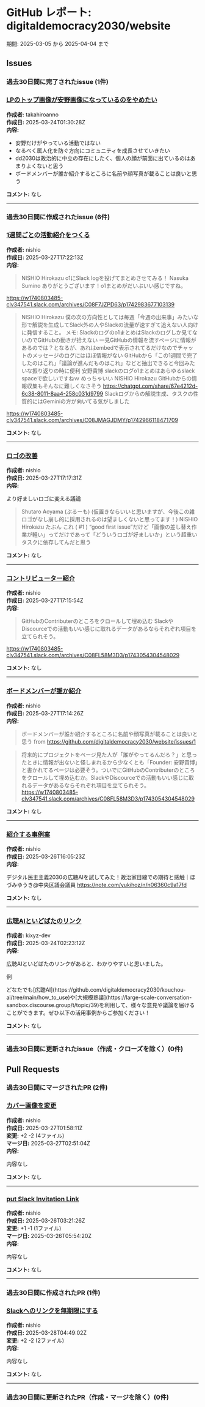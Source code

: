 # GitHub レポート: digitaldemocracy2030/website

期間: 2025-03-05 から 2025-04-04 まで

## Issues

### 過去30日間に完了されたissue (1件)

### [LPのトップ画像が安野画像になっているのをやめたい](https://github.com/digitaldemocracy2030/website/issues/1)

**作成者:** takahiroanno  
**作成日:** 2025-03-24T01:30:28Z  
**内容:**

- 安野だけがやっている活動ではない
- なるべく属人化を防ぐ方向にコミュニティを成長させていきたい
- dd2030は政治的に中立の存在にしたく、個人の顔が前面に出ているのはあまりよくないと思う
- ボードメンバーが誰か紹介するところに名前や顔写真が載ることは良いと思う

**コメント:** なし

---

### 過去30日間に作成されたissue (6件)

### [1週間ごとの活動紹介をつくる](https://github.com/digitaldemocracy2030/website/issues/9)

**作成者:** nishio  
**作成日:** 2025-03-27T17:22:13Z  
**内容:**

>NISHIO Hirokazu
o1にSlack logを投げてまとめさせてみる！
Nasuka Sumino
ありがとうございます！o1まとめがだいぶいい感じですね。

https://w1740803485-clv347541.slack.com/archives/C08F7JZPD63/p1742983677103139

>NISHIO Hirokazu
僕の次の方向性としては毎週「今週の出来事」みたいな形で解説を生成してSlack外の人やSlackの流量が速すぎて追えない人向けに発信すること。
メモ: Slackのログのo1まとめはSlackのログしか見てないのでGitHubの動きが拾えない
一見GitHubの情報を流すページに情報があるのでは？となるが、あれはembedで表示されてるだけなのでチャットのメッセージのログにはほぼ情報がない
GitHubから「この1週間で完了したのはこれ」「議論が進んだものはこれ」などと抽出できると今回みたいな振り返りの時に便利
安野貴博
slackのログo1まとめはあらゆるslack spaceで欲しいですねｗ
めっちゃいい
NISHIO Hirokazu
GitHubからの情報収集もそんなに難しくなさそう
https://chatgpt.com/share/67e4212d-6c38-8011-8aa4-258c031d9799
Slackログからの解説生成、タスクの性質的にはGeminiの方が向いてる気がしました

https://w1740803485-clv347541.slack.com/archives/C08JMAGJDMY/p1742966118471709

**コメント:** なし

---

### [ロゴの改善](https://github.com/digitaldemocracy2030/website/issues/8)

**作成者:** nishio  
**作成日:** 2025-03-27T17:17:31Z  
**内容:**

より好ましいロゴに変える議論

>Shutaro Aoyama (ぶるーも)
(仮置きならいいと思いますが、今後この雑ロゴがなし崩し的に採用されるのは望ましくないと思ってます！)
NISHIO Hirokazu
たぶん これ ( #1 ) “good first issue”だけど「画像の差し替え作業が軽い」ってだけであって「どういうロゴが好ましいか」という超重いタスクに依存してんだと思う

**コメント:** なし

---

### [コントリビューター紹介](https://github.com/digitaldemocracy2030/website/issues/7)

**作成者:** nishio  
**作成日:** 2025-03-27T17:15:54Z  
**内容:**

>GitHubのContributerのところをクロールして埋め込む
>SlackやDiscourceでの活動もいい感じに取れるデータがあるならそれぞれ項目を立てられそう。

https://w1740803485-clv347541.slack.com/archives/C08FL58M3D3/p1743054304548029

**コメント:** なし

---

### [ボードメンバーが誰か紹介](https://github.com/digitaldemocracy2030/website/issues/6)

**作成者:** nishio  
**作成日:** 2025-03-27T17:14:26Z  
**内容:**

>ボードメンバーが誰か紹介するところに名前や顔写真が載ることは良いと思う
from https://github.com/digitaldemocracy2030/website/issues/1

>将来的にプロジェクトをページ見た人が「誰がやってるんだろ？」と思ったときに情報が出ないと怪しまれるから少なくとも「Founder: 安野貴博」と書かれてるページは必要そう。ついでにGitHubのContributerのところをクロールして埋め込むか。SlackやDiscourceでの活動もいい感じに取れるデータがあるならそれぞれ項目を立てられそう。
https://w1740803485-clv347541.slack.com/archives/C08FL58M3D3/p1743054304548029

**コメント:** なし

---

### [紹介する事例案](https://github.com/digitaldemocracy2030/website/issues/4)

**作成者:** nishio  
**作成日:** 2025-03-26T16:05:23Z  
**内容:**

デジタル民主主義2030の広聴AIを試してみた！政治家目線での期待と感触｜ほづみゆうき@中央区議会議員
https://note.com/yukihoz/n/n06360c9a17fd

**コメント:** なし

---

### [広聴AIといどばたのリンク](https://github.com/digitaldemocracy2030/website/issues/2)

**作成者:** kixyz-dev  
**作成日:** 2025-03-24T02:23:12Z  
**内容:**

広聴AIといどばたのリンクがあると、わかりやすいと思いました。

例
<p class="chakra-card__description css-b9p74s">どなたでも[広聴AI](https://github.com/digitaldemocracy2030/kouchou-ai/tree/main/how_to_use)や[大規模熟議](https://large-scale-conversation-sandbox.discourse.group/t/topic/39)を利用して、様々な意見や議論を届けることができます。ぜひ以下の活用事例からご参加ください！</p>

**コメント:** なし

---

### 過去30日間に更新されたissue（作成・クローズを除く）(0件)

## Pull Requests

### 過去30日間にマージされたPR (2件)

### [カバー画像を変更](https://github.com/digitaldemocracy2030/website/pull/5)

**作成者:** nishio  
**作成日:** 2025-03-27T01:58:11Z  
**変更:** +2 -2 (4ファイル)  
**マージ日:** 2025-03-27T02:51:04Z  
**内容:**

内容なし

**コメント:** なし

---

### [put Slack Invitation Link](https://github.com/digitaldemocracy2030/website/pull/3)

**作成者:** nishio  
**作成日:** 2025-03-26T03:21:26Z  
**変更:** +1 -1 (1ファイル)  
**マージ日:** 2025-03-26T05:54:20Z  
**内容:**

内容なし

**コメント:** なし

---

### 過去30日間に作成されたPR (1件)

### [Slackへのリンクを無期限にする](https://github.com/digitaldemocracy2030/website/pull/10)

**作成者:** nishio  
**作成日:** 2025-03-28T04:49:02Z  
**変更:** +2 -2 (2ファイル)  
**内容:**

内容なし

**コメント:** なし

---

### 過去30日間に更新されたPR（作成・マージを除く）(0件)

